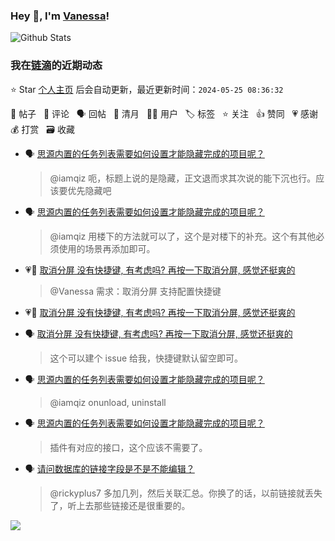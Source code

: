 ### Hey 👋, I'm [Vanessa](http://vanessa.b3log.org/)!

![Github Stats](https://github-readme-stats.vercel.app/api?username=Vanessa219&show_icons=true)

<!--events start -->

### 我在[链滴](https://ld246.com)的近期动态

⭐️ Star [个人主页](https://github.com/Vanessa219/Vanessa219) 后会自动更新，最近更新时间：`2024-05-25 08:36:32`

📝 帖子 &nbsp; 💬 评论 &nbsp; 🗣 回帖 &nbsp; 🌙 清月 &nbsp; 👨‍💻 用户 &nbsp; 🏷️ 标签 &nbsp; ⭐️ 关注 &nbsp; 👍 赞同 &nbsp; 💗 感谢 &nbsp; 💰 打赏 &nbsp; 🗃 收藏

* 🗣 [思源内置的任务列表需要如何设置才能隐藏完成的项目呢？](https://ld246.com/article/1715925779037/comment/1716207765320#comments)

  > @iamqiz 呃，标题上说的是隐藏，正文退而求其次说的能下沉也行。应该要优先隐藏吧
* 🗣 [思源内置的任务列表需要如何设置才能隐藏完成的项目呢？](https://ld246.com/article/1715925779037/comment/1716207765320#comments)

  > @iamqiz 用楼下的方法就可以了，这个是对楼下的补充。这个有其他必须使用的场景再添加即可。
* 💗💬 [取消分屏 没有快捷键, 有考虑吗? 再按一下取消分屏, 感觉还挺爽的](https://ld246.com/article/1716377418152/comment/1716396595654#comments)

  > @Vanessa 需求：取消分屏 支持配置快捷键
* 💗📝 [取消分屏 没有快捷键, 有考虑吗? 再按一下取消分屏, 感觉还挺爽的](https://ld246.com/article/1716377418152)

  > 
* 🗣 [取消分屏 没有快捷键, 有考虑吗? 再按一下取消分屏, 感觉还挺爽的](https://ld246.com/article/1716377418152/comment/1716396595654#comments)

  > 这个可以建个 issue 给我，快捷键默认留空即可。
* 🗣 [思源内置的任务列表需要如何设置才能隐藏完成的项目呢？](https://ld246.com/article/1715925779037/comment/1716207765320#comments)

  > @iamqiz onunload, uninstall
* 🗣 [思源内置的任务列表需要如何设置才能隐藏完成的项目呢？](https://ld246.com/article/1715925779037/comment/1716207765320#comments)

  > 插件有对应的接口，这个应该不需要了。
* 🗣 [请问数据库的链接字段是不是不能编辑？](https://ld246.com/article/1715949478882/comment/1715951221513#comments)

  > @rickyplus7 多加几列，然后关联汇总。你换了的话，以前链接就丢失了，听上去那些链接还是很重要的。


<!--events end -->

<a title="Hits" target="_blank" href="https://github.com/Vanessa219/Vanessa219"><img src="https://hits.b3log.org/Vanessa219/Vanessa219.svg"></a>
